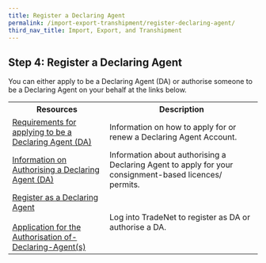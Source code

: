 ```yaml
---
title: Register a Declaring Agent
permalink: /import-export-transhipment/register-declaring-agent/
third_nav_title: Import, Export, and Transhipment
---
```


## Step 4: Register a Declaring Agent

You can either apply to be a Declaring Agent (DA) or authorise someone to be a Declaring Agent on your behalf at the links below.

<table>
    <tr>
    <th style='width: 39%;'><b>Resources</b></th>
    <th style='width: auto;'><b>Description</b></th>
    </tr>
     <tr>
    <td><a href='https://www.customs.gov.sg/businesses/new-traders-and-registration-services/registration-services/apply-update-renew-terminate-declaring-agent-account-and-declarant/declaring-agent-account/' target='_blank'>Requirements for applying to be a Declaring Agent (DA)</a></td>
    <td>Information on how to apply for or renew a Declaring Agent Account.
    </td>
    </tr>
    <tr>
    <td><a href='https://www.customs.gov.sg/businesses/new-traders-and-registration-services/registration-services/authorise-a-declaring-agent/' target='_blank'>Information on Authorising a Declaring Agent (DA)</a></td>
    <td>Information about authorising a Declaring Agent to apply for your consignment-based licences/ permits.
    </td>
    </tr>
    <tr>
    <td><a href='https://www.tradenet.gov.sg/TN41EFORM/tds/sp/splogin.do?action=init_acct' target='_blank'>Register as a Declaring Agent</a><br><br>
    <a href='https://www.tradenet.gov.sg/TN41EFORM/tdsui/authdeclaringagent/addanddelete.do?doAction=INITIALIZE&APPLICATION_ID=TXWP' target='_blank'>Application for the Authorisation of-Declaring-Agent(s)</a>
    </td>
    <td>Log into TradeNet to register as DA or authorise a DA.
    </td>
    </tr>
</table>

<script src="/jquery/jquery.min.js"></script>
<script src="/jquery/bp-menu-new-tab.js"></script>
